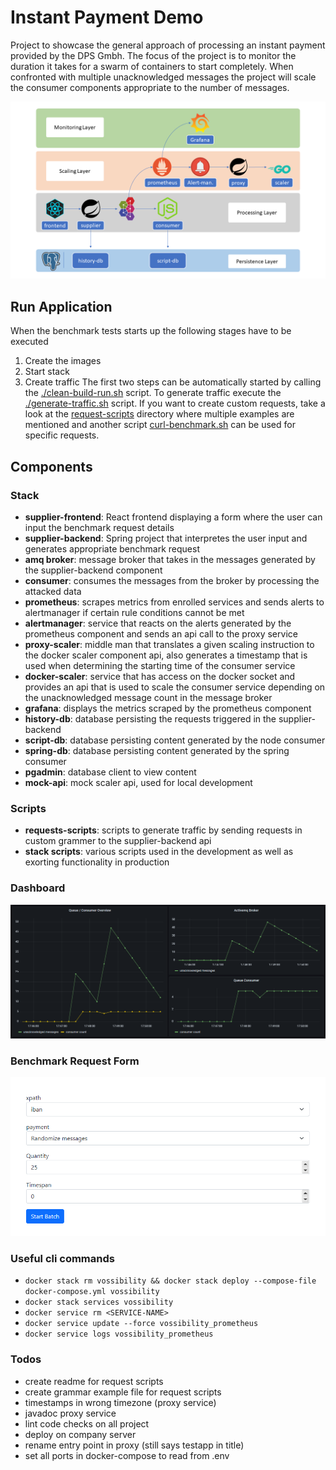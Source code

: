 # Instant Payment Demo

Project to showcase the general approach of processing an instant payment provided by the DPS Gmbh. The focus of the project is to monitor the duration it takes for a swarm of containers to start completely. When confronted with multiple unacknowledged messages the project will scale the consumer components appropriate to the number of messages.

![overview](./_docs/slides/overview.png)

## Run Application
When the benchmark tests starts up the following stages have to be executed
1. Create the images 
2. Start stack
3. Create traffic
The first two steps can be automatically started by calling the [./clean-build-run.sh](./clean-build-run.sh) script. To generate traffic execute the [./generate-traffic.sh](./generate-traffic.sh) script. If you want to create custom requests, take a look at the [request-scripts](./request-scripts) directory where multiple examples are mentioned and another script [curl-benchmark.sh](./request-scripts/curl-benchmark.sh) can be used for specific requests.

## Components
### Stack
- **supplier-frontend**: React frontend displaying a form where the user can input the benchmark request details
- **supplier-backend**: Spring project that interpretes the user input and generates appropriate benchmark request
- **amq broker**: message broker that takes in the messages generated by the supplier-backend component
- **consumer**: consumes the messages from the broker by processing the attacked data
- **prometheus**: scrapes metrics from enrolled services and sends alerts to alertmanager if certain rule conditions cannot be met
- **alertmanager**: service that reacts on the alerts generated by the prometheus component and sends an api call to the proxy service
- **proxy-scaler**: middle man that translates a given scaling instruction to the docker scaler component api, also generates a timestamp that is used when determining the starting time of the consumer service
- **docker-scaler**: service that has access on the docker socket and provides an api that is used to scale the consumer service depending on the unacknowledged message count in the message broker
- **grafana**: displays the metrics scraped by the prometheus component
- **history-db**: database persisting the requests triggered in the supplier-backend
- **script-db**: database persisting content generated by the node consumer
- **spring-db**: database persisting content generated by the spring consumer
- **pgadmin**: database client to view content
- **mock-api**: mock scaler api, used for local development

### Scripts
- **requests-scripts**: scripts to generate traffic by sending requests in custom grammer to the supplier-backend api
- **stack scripts**: various scripts used in the development as well as exorting functionality in production

### Dashboard
![dashboard](./_docs/img/dashboard01.png)

### Benchmark Request Form
![form](./_docs/img/react01.PNG)

### Useful cli commands
- `docker stack rm vossibility && docker stack deploy --compose-file docker-compose.yml vossibility`
- `docker stack services vossibility`
- `docker service rm <SERVICE-NAME>`
- `docker service update --force vossibility_prometheus`
- `docker service logs vossibility_prometheus`

### Todos
- create readme for request scripts
- create grammar example file for request scripts
- timestamps in wrong timezone (proxy service)
- javadoc proxy service
- lint code checks on all project
- deploy on company server
- rename entry point in proxy (still says testapp in title)
- set all ports in docker-compose to read from .env
